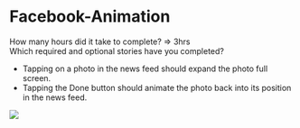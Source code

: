 Facebook-Animation
==================
How many hours did it take to complete? => 3hrs <br>
Which required and optional stories have you completed? <br>
* Tapping on a photo in the news feed should expand the photo full screen.
* Tapping the Done button should animate the photo back into its position in the news feed.

<img src="https://raw.githubusercontent.com/kkunal/Facebook-Animation/master/mailbox.gif"/>

